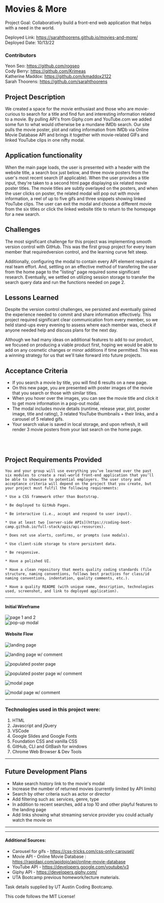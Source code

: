 # Movies & More

Project Goal: Collaboratively build a front-end web application that helps with a need in the world.

Deployed Link: https://sarahthoorens.github.io/movies-and-more/ </br>
Deployed Date: 10/13/22

### Contributors
  Yeon Seo: https://github.com/rogseo</br>
  Cody Berry: https://github.com/Krimeas</br>
  Katherine Maddox: https://github.com/kmaddox2122</br>
  Sarah Thoorens: https://github.com/sarahthoorens


## Project Description

We created a space for the movie enthusiast and those who are movie-curious to search for a title and find fun and interesting information related to a movie. By pulling API's from Giphy.com and YouTube.com we added some fun to what would otherwise be a mundane IMDb search. Our site pulls the movie poster, plot and rating information from IMDb via Online Movie Database API and brings it together with movie-related GIFs and linked YouTube clips in one nifty modal.  

## Application functionality

When the main page loads, the user is presented with a header with the website title, a search box just below, and three movie posters from the user's most recent search (if applicable). When the user provides a title input, they're taken to a second html page displaying six related movie poster titles. The movie titles are subtly overlayed on the posters, and when the user clicks on poster, the related modal will pop out with movie information, a reel of up to five gifs and three snippets showing linked YouTube clips. The user can exit the modal and choose a different movie from the six titles or click the linked website title to return to the homepage for a new search. 

## Challenges

The most significant challenge for this project was implementing smooth version control with GitHub. This was the first group project for every team member that requiredversion control, and the learning curve felt steep. 

Additionally, configuring the modal to contain every API element required a real team effort. And, settling on an effective method of transfering the user from the home page to the "listing" page required some significant research. Eventually, we settled on utilizing session storage to transfer the search query data and run the functions needed on page 2. 

## Lessons Learned

Despite the version control challenges, we persisted and eventually gained the experience needed to commit and share information effectively. This project required significant clear communication from every member, so we held stand-ups every evening to assess where each member was, check if anyone needed help and discuss plans for the next day. 

Although we had many ideas on additional features to add to our product, we focused on producing a viable product first, hoping we would be able to add on any cosmetic changes or minor additions if time permitted. This was a winning strategy for us that we'll take forward into future projects. 

## Acceptance Criteria
- If you search a movie by title, you will find 6 results on a new page.
- On this new page, you are presented with poster images of the movie that you search or those with similar titles.
- When you hover over the images, you can see the movie title and click it to get more information in a pop-out modal.
- The modal includes movie details (runtime, release year, plot, poster image, title and rating), 3 related YouTube thumbnails + their links, and a carousel of 5 related gifs.
- Your search value is saved in local storage, and upon refresh, it will render 3 movie posters from your last search on the home page.

</br>
</br>

## Project Requirements Provided
```
You and your group will use everything you’ve learned over the past six modules to create a real-world front-end application that you’ll be able to showcase to potential employers. The user story and acceptance criteria will depend on the project that you create, but your project must fulfil the following requirements:

* Use a CSS framework other than Bootstrap.

* Be deployed to GitHub Pages.

* Be interactive (i.e., accept and respond to user input).

* Use at least two [server-side APIs](https://coding-boot-camp.github.io/full-stack/apis/api-resources).

* Does not use alerts, confirms, or prompts (use modals).

* Use client-side storage to store persistent data.

* Be responsive.

* Have a polished UI.

* Have a clean repository that meets quality coding standards (file structure, naming conventions, follows best practices for class/id naming conventions, indentation, quality comments, etc.).

* Have a quality README (with unique name, description, technologies used, screenshot, and link to deployed application).
```

------------------------------------------------------------
#### Initial Wireframe

![page 1 and 2](./Asset/images/wireframe-p1.png)
</br>
![pop-up modal](./Asset/images/wireframe-p2.png)
</br>

#### Website Flow

<!-- first Image -->
![landing page](./Asset/images/landing1.jpeg)
</br>
<!-- Second Image -->
![landing page w/ comment](./Asset/images/landing2.jpeg)
</br>
<!-- Third Image -->
![populated poster page](./Asset/images/listing1.JPG)
</br>
<!-- Fourth Image -->
![populated poster page w/ comment](./Asset/images/listing2.JPG)
</br>
<!-- Fifth Image -->
![modal page](./Asset/images/modal1.JPG)
</br>
<!-- Sixth Image -->
![modal page w/ comment](./Asset/images/modal2.jpg)


------------------------------------------------------------

### Technologies used in this project were:
  1. HTML
  2. Javascript and jQuery
  3. VSCode
  4. Google Slides and Google Fonts
  5. Foundation CSS and vanilla CSS
  6. GitHub, CLI and GitBash for windows
  7. Chrome Web Browser & Dev Tools

------------------------------------------------------------

## Future Development Plans
- Make search history link to the movie's modal
- Increase the number of returned movies (currently limited by API limits)
- Search by other criteria such as actor or director
- Add filtering such as:  services, genre, type
- In addition to recent searches, add a top 10 and other playful features to the landing page
- Add links showing what streaming service provider you could actually watch the movie on
-----------
-----------

#### Additional Sources:
  - Carousel for gifs - https://css-tricks.com/css-only-carousel/
  - Movie API - Online Movie Database : https://rapidapi.com/apidojo/api/online-movie-database
  - YouTube API - https://developers.google.com/youtube/v3
  - Giphy API - https://developers.giphy.com/
  - UTA Bootcamp previous homework/lecture materials.

Task details supplied by UT Austin Coding Bootcamp.

This code follows the MIT License!
